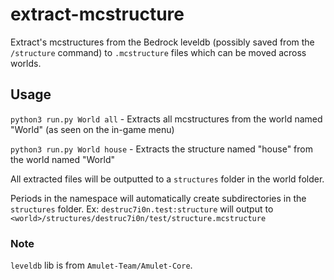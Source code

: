 # extract-mcstructure

Extract's mcstructures from the Bedrock leveldb (possibly saved from the `/structure` command) to `.mcstructure` files which can be moved across worlds.

## Usage

`python3 run.py World all` - Extracts all mcstructures from the world named "World" (as seen on the in-game menu)

`python3 run.py World house` - Extracts the structure named "house" from the world named "World"

All extracted files will be outputted to a `structures` folder in the world folder. 

Periods in the namespace will automatically create subdirectories in the `structures` folder. 
Ex: `destruc7i0n.test:structure` will output to `<world>/structures/destruc7i0n/test/structure.mcstructure`

### Note
`leveldb` lib is from `Amulet-Team/Amulet-Core`.
